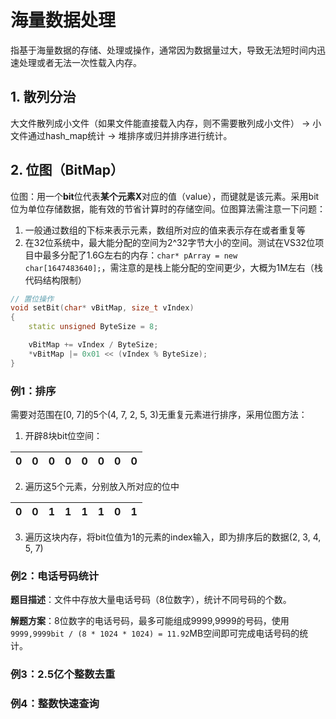 # 海量数据处理
指基于海量数据的存储、处理或操作，通常因为数据量过大，导致无法短时间内迅速处理或者无法一次性载入内存。

## 1. 散列分治
大文件散列成小文件（如果文件能直接载入内存，则不需要散列成小文件） -> 小文件通过hash_map统计 -> 堆排序或归并排序进行统计。

## 2. 位图（BitMap）
位图：用一个**bit**位代表**某个元素X**对应的值（value），而键就是该元素。采用bit位为单位存储数据，能有效的节省计算时的存储空间。位图算法需注意一下问题：
1. 一般通过数组的下标来表示元素，数组所对应的值来表示存在或者重复等
2. 在32位系统中，最大能分配的空间为2^32字节大小的空间。测试在VS32位项目中最多分配了1.6G左右的内存：`char* pArray = new char[1647483640];`，需注意的是栈上能分配的空间更少，大概为1M左右（栈代码结构限制）

```C++
// 置位操作
void setBit(char* vBitMap, size_t vIndex)
{
	static unsigned ByteSize = 8;

	vBitMap += vIndex / ByteSize;
	*vBitMap |= 0x01 << (vIndex % ByteSize);
}
```

### 例1：排序
需要对范围在[0, 7]的5个(4, 7, 2, 5, 3)无重复元素进行排序，采用位图方法：
1. 开辟8块bit位空间：

| 0 | 0 | 0 | 0 | 0 | 0 | 0 | 0 |
| --- | --- | --- | --- | --- | --- | --- | --- |

2. 遍历这5个元素，分别放入所对应的位中

| 0 | 0 | 1 | 1 | 1 | 1 | 0 | 1 |
| --- | --- | --- | --- | --- | --- | --- | --- |

3. 遍历这块内存，将bit位值为1的元素的index输入，即为排序后的数据(2, 3, 4, 5, 7)

### 例2：电话号码统计
**题目描述**：文件中存放大量电话号码（8位数字），统计不同号码的个数。

**解题方案**：8位数字的电话号码，最多可能组成9999,9999的号码，使用`9999,9999bit / (8 * 1024 * 1024) = 11.92`MB空间即可完成电话号码的统计。

### 例3：2.5亿个整数去重

### 例4：整数快速查询
